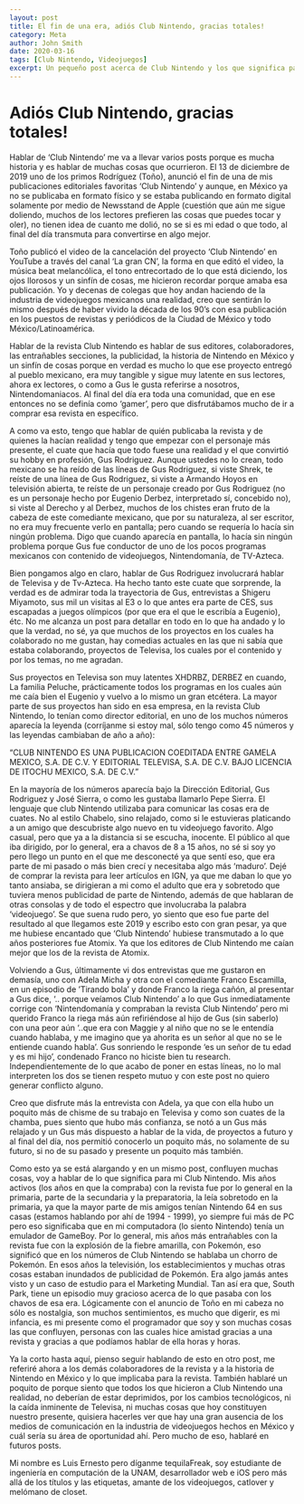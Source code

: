 ```yaml
---
layout: post
title: El fin de una era, adiós Club Nintendo, gracias totales!
category: Meta
author: John Smith
date: 2020-03-16
tags: [Club Nintendo, Videojuegos]
excerpt: Un pequeño post acerca de Club Nintendo y los que significa para mi.
---
```


# Adiós Club Nintendo, gracias totales!

Hablar de ‘Club Nintendo’ me va a llevar varios posts porque es mucha historia y es hablar de muchas cosas que ocurrieron. El 13 de diciembre de 2019 uno de los primos Rodríguez (Toño), anunció el fin de una de mis publicaciones editoriales favoritas ‘Club Nintendo’ y aunque, en México ya no se publicaba en formato físico y se estaba publicando en formato digital solamente por medio de Newsstand de Apple (cuestión que aún me sigue doliendo, muchos de los lectores prefieren las cosas que puedes tocar y oler), no tienen idea de cuanto me dolió, no se si es mi edad o que todo, al final del día transmuta para convertirse en algo mejor. 

Toño publicó el video de la cancelación del proyecto ‘Club Nintendo’ en YouTube a través del canal ‘La gran CN’, la forma en que editó el video, la música beat melancólica, el tono entrecortado de lo que está diciendo, los ojos llorosos y un sinfín de cosas, me hicieron recordar porque amaba esa publicación. Yo y decenas de colegas que hoy andan haciendo de la industria de videojuegos mexicanos una realidad, creo que sentirán lo mismo después de haber vivido la década de los 90’s con esa publicación en los puestos de revistas y periódicos de la Ciudad de México y todo México/Latinoamérica.

Hablar de la revista Club Nintendo es hablar de sus editores, colaboradores, las entrañables secciones, la publicidad, la historia de Nintendo en México y un sinfín de cosas porque en verdad es mucho lo que ese proyecto entregó al pueblo mexicano,  era muy tangible y sigue muy latente en sus lectores, ahora ex lectores, o como a Gus le gusta referirse a nosotros, Nintendomaniacos. Al final del día era toda una comunidad, que en ese entonces no se definía como ‘gamer’, pero que disfrutábamos mucho de ir a comprar esa revista en específico.

A como va esto, tengo que hablar de quién publicaba la revista y de quienes la hacían realidad y tengo que empezar con el personaje más presente, el cuate que hacía que todo fuese una realidad y el que convirtió su hobby en profesión, Gus Rodriguez. Aunque ustedes no lo crean, todo mexicano se ha reído de las líneas de Gus Rodriguez, si viste Shrek, te reíste de una línea de Gus Rodriguez, si viste a Armando Hoyos en televisión abierta, te reíste de un personaje creado por Gus Rodriguez (no es un personaje hecho por Eugenio Derbez, interpretado sí, concebido no), si viste al Derecho y al Derbez, muchos de los chistes eran fruto de la cabeza de este comediante mexicano, que por su naturaleza, al ser escritor, no era muy frecuente verlo en pantalla; pero cuando se requería lo hacía sin ningún problema. Digo que cuando aparecía en pantalla, lo hacía sin ningún problema porque Gus fue conductor de uno de los pocos programas mexicanos con contenido de videojuegos, Nintendomanía, de TV-Azteca.

Bien pongamos algo en claro, hablar de Gus Rodriguez involucrará hablar de Televisa y de Tv-Azteca. Ha hecho tanto este cuate que sorprende, la verdad es de admirar toda la trayectoria de Gus, entrevistas a Shigeru Miyamoto, sus mil un visitas al E3 o lo que antes era parte de CES, sus escapadas a juegos olímpicos (por que era el que le escribía a Eugenio), étc. No me alcanza un post para detallar en todo en lo que ha andado y lo que la verdad, no sé, ya que muchos de los proyectos en los cuales ha colaborado no me gustan, hay comedias actuales en las que ni sabía que estaba colaborando, proyectos de Televisa, los cuales por el contenido y por los temas, no me agradan.

Sus proyectos en Televisa son muy latentes XHDRBZ, DERBEZ en cuando, La familia Peluche, prácticamente todos los programas en los cuales aún me caía bien el Eugenio y vuelvo a lo mismo un gran etcétera. La mayor parte de sus proyectos han sido en esa empresa, en la revista Club Nintendo, lo tenían como director editorial, en uno de los muchos números aparecía la leyenda (corríjanme si estoy mal, sólo tengo como 45 números y las leyendas cambiaban de año a año):

“CLUB NINTENDO ES UNA PUBLICACION COEDITADA ENTRE GAMELA MEXICO, S.A. DE C.V. Y EDITORIAL TELEVISA, S.A. DE C.V. BAJO LICENCIA DE ITOCHU MEXICO, S.A. DE C.V.”

En la mayoría de los números aparecía bajo la Dirección Editorial, Gus Rodriguez y José Sierra, o como les gustaba llamarlo Pepe Sierra. El lenguaje que club Nintendo utilizaba para comunicar las cosas era de cuates. No al estilo Chabelo, sino relajado, como si le estuvieras platicando a un amigo que descubriste algo nuevo en tu videojuego favorito. Algo casual, pero que ya a la distancia si se escucha, inocente. El público al que iba dirigido, por lo general, era a chavos de 8 a 15 años, no sé si soy yo pero llego un punto en el que me desconecté ya que sentí eso, que era parte de mi pasado o más bien crecí  y necesitaba algo más ‘maduro’. Dejé de comprar la revista para leer artículos en IGN, ya que me daban lo que yo tanto ansiaba, se dirigieran a mi como el adulto que era y sobretodo que tuviera menos publicidad de parte de Nintendo, además de que hablaran de otras consolas y de todo el espectro que involucraba la palabra ‘videojuego’. Se que suena rudo pero, yo siento que eso fue parte del resultado al que llegamos este 2019 y escribo esto con gran pesar, ya que me hubiese encantado que ‘Club Nintendo’ hubiese transmutado a lo que años posteriores fue Atomix. Ya que los editores de Club Nintendo me caían mejor que los de la revista de Atomix.

Volviendo a Gus, últimamente vi dos entrevistas que me gustaron en demasía, uno con Adela Micha y otra con el comediante Franco Escamilla, en un episodio de ’Tirando bola’ y donde Franco la riega cañón, al presentar a Gus dice, ‘.. porque veíamos Club Nintendo’ a lo que Gus inmediatamente corrige con ‘Nintendomanía y compraban la revista Club Nintendo’ pero mi querido Franco la riega más aún refiriéndose al hijo de Gus (sin saberlo) con una peor aún ‘..que era con Maggie y al niño que no se le entendía cuando hablaba, y me imagino que ya ahorita es un señor al que no se le entiende cuando habla’.  Gus sonriendo le responde ‘es un señor de tu edad y es mi hijo’, condenado Franco no hiciste bien tu research. Independientemente de lo que acabo de poner en estas líneas, no lo mal interpreten los dos se tienen respeto mutuo y con este post no quiero generar conflicto alguno.

Creo que disfrute más la entrevista con Adela, ya que con ella hubo un poquito más de chisme de su trabajo en Televisa y como son cuates de la chamba, pues siento que hubo más confianza, se notó a un Gus más relajado y un Gus más dispuesto a hablar de la vida, de proyectos a futuro y al final del día, nos permitió conocerlo un poquito más, no solamente de su futuro, si no de su pasado y presente un poquito más también.

Como esto ya se está alargando y en un mismo post, confluyen muchas cosas, voy a hablar de lo que significa para mi Club Nintendo. Mis años activos (los años en que la compraba) con la revista fue por lo general en la primaria, parte de la secundaria y la preparatoria, la leía sobretodo en la primaria, ya que la mayor parte de mis amigos tenían Nintendo 64 en sus casas (estamos hablando por ahí de 1994 - 1999), yo siempre fui más de PC pero eso significaba que en mi computadora (lo siento Nintendo) tenía un emulador de GameBoy. Por lo general, mis años más entrañables con la revista fue con la explosión de la fiebre amarilla, con Pokemón, eso significó que en los números de Club Nintendo se hablaba un chorro de Pokemón. En esos años la televisión, los establecimientos y muchas otras cosas estaban inundados de publicidad de Pokemón. Era algo jamás antes visto y un caso de estudio para el Marketing Mundial. Tan así era que, South Park, tiene un episodio muy gracioso acerca de lo que pasaba con los chavos de esa era. Lógicamente con el anuncio de Toño en mi cabeza no sólo es nostalgia, son muchos sentimientos, es mucho que digerir, es mi infancia, es mi presente como el programador que soy y son muchas cosas las que confluyen, personas con las cuales hice amistad gracias a una revista y gracias a que podíamos hablar de ella horas y horas.

Ya la corto hasta aquí, pienso seguir hablando de esto en otro post, me referiré ahora a los demás colaboradores de la revista y a la historia de Nintendo en México y lo que implicaba para la revista. También hablaré un poquito de porque siento que todos los que hicieron a Club Nintendo una realidad, no deberían de estar deprimidos, por los cambios tecnológicos, ni la caída inminente de Televisa, ni muchas cosas que hoy constituyen nuestro presente, quisiera hacerles ver que hay una gran ausencia de los medios de comunicación en la industria de videojuegos hechos en México y cuál sería su área de oportunidad ahí. Pero mucho de eso, hablaré en futuros posts.  

Mi nombre es Luis Ernesto pero díganme tequilaFreak, soy estudiante de ingeniería en computación de la UNAM, desarrollador web e iOS pero más allá de los títulos y las etiquetas, amante de los videojuegos, catlover y melómano de closet.


